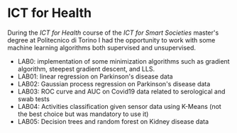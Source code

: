 # ICT for Health

During the *ICT for Health* course of the *ICT for Smart Societies* master's degree at Politecnico di Torino I had the opportunity to work with some machine learning algorithms both supervised and unsupervised.
- LAB0: implementation of some minimization algorithms such as gradient algorithm, steepest gradient descent, and LLS.
- LAB01: linear regression on Parkinson's disease data
- LAB02: Gaussian process regression on Parkinson's disease data
- LAB03: ROC curve and AUC on Covid19 data related to serological and swab tests
- LAB04: Activities classification given sensor data using K-Means (not the best choice but was mandatory to use it)
- LAB05: Decision trees and random forest on Kidney disease data 
